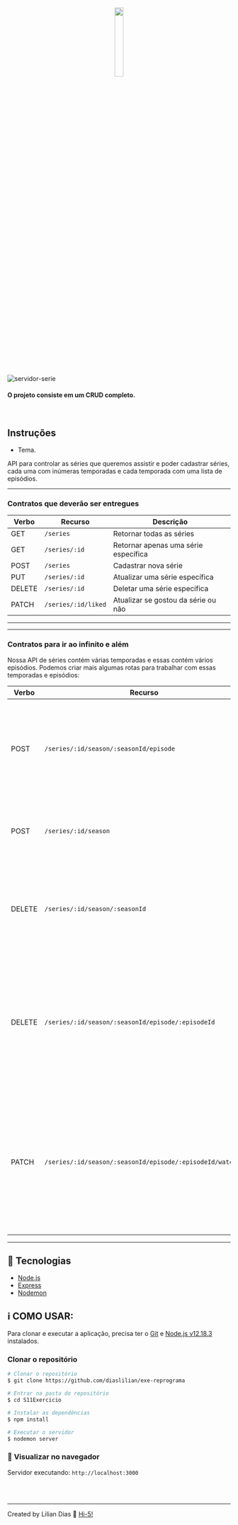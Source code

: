 <h1 align="center">
    <img src="https://user-images.githubusercontent.com/47895394/94995053-ff717100-0571-11eb-87d6-3be5205ed70b.png" width="20%" ></img>
</h1>
    <br>

![servidor-serie](https://user-images.githubusercontent.com/47895394/97087409-6679c700-1600-11eb-899a-a1fe3515e4d0.png)
<h4>
O projeto consiste em um CRUD completo.
</h4>
<br>

## Instruções



* Tema.

API para controlar as séries que queremos assistir e poder cadastrar séries, cada uma com inúmeras temporadas e cada temporada com uma lista de episódios.

---

### Contratos que deverão ser entregues

| Verbo        | Recurso                | Descrição                             |
| ------------ | ---------------------- | ------------------------------------- |
| GET          | `/series`              | Retornar todas as séries              |
| GET          | `/series/:id`          | Retornar apenas uma série específica  |
| POST         | `/series`              | Cadastrar nova série                  |
| PUT          | `/series/:id`          | Atualizar uma série específica        |
| DELETE       | `/series/:id`          | Deletar uma série específica          |
| PATCH        | `/series/:id/liked`    | Atualizar se gostou da série ou não   |

---

---

### Contratos para ir ao infinito e além

Nossa API de séries contém várias temporadas e essas contém vários episódios. Podemos criar mais algumas rotas para trabalhar com essas temporadas e episódios:

| Verbo        | Recurso                | Descrição                             |
| ------------ | ---------------------- | ------------------------------------- |
| POST         | `/series/:id/season/:seasonId/episode` | Cadastrar novo episódio na temporada, onde :id é o id da série e :seasonId é o id da temporada |
| POST         | `/series/:id/season`                   | Cadastrar nova temporada na série, onde o :id é o id da série |
| DELETE       | `/series/:id/season/:seasonId`         | Deletar uma temporada específica, onde :id é o id da série e :seasonId é o id da temporada |
| DELETE       | `/series/:id/season/:seasonId/episode/:episodeId` | Deletar um episódio específico na temporada, onde :id é o id da série, :seasonId é o id da temporada e :episodeId é o id do episódio |
| PATCH        | `/series/:id/season/:seasonId/episode/:episodeId/watched` | Atualizar se o episódio foi assistido ou não, onde :id é o id da série, :seasonId é o id da temporada e :episodeId é o id do episódio |

---


## :rocket: Tecnologias

- [Node.js](https://nodejs.org/en/)
- [Express](https://expressjs.com/)
- [Nodemon](http://nodemon.io)

## :information_source: COMO USAR:

Para clonar e executar a aplicação, precisa ter o [Git](https://git-scm.com) e [Node.js v12.18.3](https://nodejs.org/en/) instalados. 


### **Clonar o repositório**

```bash
# Clonar o repositório
$ git clone https://github.com/diaslilian/exe-reprograma

# Entrar na pasta do repositório
$ cd S11Exercicio

# Instalar as dependências
$ npm install

# Executar o servidor
$ nodemon server

```


### :eyes: **Visualizar no navegador**

Servidor executando: `http://localhost:3000`

<br><br>

<hr>

Created by Lilian Dias :wave: [Hi-5!](https://www.linkedin.com/in/dias-lilian/)